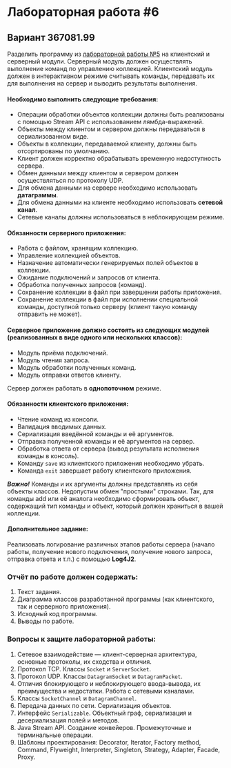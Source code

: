 # Лабораторная работа #6

## Вариант 367081.99

Разделить программу из [лабораторной работы №5](../lab5) на клиентский и серверный модули. Серверный модуль должен осуществлять выполнение команд по управлению коллекцией. Клиентский модуль должен в интерактивном режиме считывать команды, передавать их для выполнения на сервер и выводить результаты выполнения.

#### Необходимо выполнить следующие требования:

- Операции обработки объектов коллекции должны быть реализованы с помощью Stream API с использованием лямбда-выражений.
- Объекты между клиентом и сервером должны передаваться в сериализованном виде.
- Объекты в коллекции, передаваемой клиенту, должны быть отсортированы по умолчанию.
- Клиент должен корректно обрабатывать временную недоступность сервера.
- Обмен данными между клиентом и сервером должен осуществляться по протоколу UDP.
- Для обмена данными на сервере необходимо использовать **датаграммы**.
- Для обмена данными на клиенте необходимо использовать **сетевой канал**.
- Сетевые каналы должны использоваться в неблокирующем режиме.

#### Обязанности серверного приложения:

- Работа с файлом, хранящим коллекцию.
- Управление коллекцией объектов.
- Назначение автоматически генерируемых полей объектов в коллекции.
- Ожидание подключений и запросов от клиента.
- Обработка полученных запросов (команд).
- Сохранение коллекции в файл при завершении работы приложения.
- Сохранение коллекции в файл при исполнении специальной команды, доступной только серверу (клиент такую команду отправить не может).

#### Серверное приложение должно состоять из следующих модулей (реализованных в виде одного или нескольких классов):

- Модуль приёма подключений.
- Модуль чтения запроса.
- Модуль обработки полученных команд.
- Модуль отправки ответов клиенту.

Сервер должен работать в **однопоточном** режиме.

#### Обязанности клиентского приложения:

- Чтение команд из консоли.
- Валидация вводимых данных.
- Сериализация введённой команды и её аргументов.
- Отправка полученной команды и её аргументов на сервер.
- Обработка ответа от сервера (вывод результата исполнения команды в консоль).
- Команду `save` из клиентского приложения необходимо убрать.
- Команда `exit` завершает работу клиентского приложения.

***Важно!*** Команды и их аргументы должны представлять из себя объекты классов. Недопустим обмен "простыми" строками. Так, для команды add или её аналога необходимо сформировать объект, содержащий тип команды и объект, который должен храниться в вашей коллекции.

#### Дополнительное задание:

Реализовать логирование различных этапов работы сервера (начало работы, получение нового подключения, получение нового запроса, отправка ответа и т.п.) с помощью **Log4J2**.

### Отчёт по работе должен содержать:

1. Текст задания.
2. Диаграмма классов разработанной программы (как клиентского, так и серверного приложения).
3. Исходный код программы.
4. Выводы по работе.

### Вопросы к защите лабораторной работы:

1. Сетевое взаимодействие — клиент-серверная архитектура, основные протоколы, их сходства и отличия.
2. Протокол TCP. Классы `Socket` и `ServerSocket`.
3. Протокол UDP. Классы `DatagramSocket` и `DatagramPacket`.
4. Отличия блокирующего и неблокирующего ввода-вывода, их преимущества и недостатки. Работа с сетевыми каналами.
5. Классы `SocketChannel` и `DatagramChannel`.
6. Передача данных по сети. Сериализация объектов.
7. Интерфейс `Serializable`. Объектный граф, сериализация и десериализация полей и методов.
8. Java Stream API. Создание конвейеров. Промежуточные и терминальные операции.
9. Шаблоны проектирования: Decorator, Iterator, Factory method, Command, Flyweight, Interpreter, Singleton, Strategy, Adapter, Facade, Proxy.
